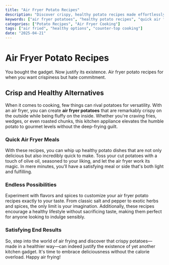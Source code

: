 ```yaml
---
title: "Air Fryer Potato Recipes"
description: "Discover crispy, healthy potato recipes made effortlessly in your air fryer. Perfect for quick meals!"
keywords: ["air fryer potatoes", "healthy potato recipes", "quick air fryer meals"]
categories: ["Potato Recipes", "Air Fryer Cooking"]
tags: ["air fried", "healthy options", "counter-top cooking"]
date: "2025-04-21"
---
```


# Air Fryer Potato Recipes

You bought the gadget. Now justify its existence. Air fryer potato recipes for when you want crispiness but hate commitment.

## Crisp and Healthy Alternatives

When it comes to cooking, few things can rival potatoes for versatility. With an air fryer, you can create **air fryer potatoes** that are remarkably crispy on the outside while being fluffy on the inside. Whether you're craving fries, wedges, or even roasted chunks, this kitchen appliance elevates the humble potato to gourmet levels without the deep-frying guilt.

### Quick Air Fryer Meals

With these recipes, you can whip up healthy potato dishes that are not only delicious but also incredibly quick to make. Toss your cut potatoes with a touch of olive oil, seasoned to your liking, and let the air fryer work its magic. In mere minutes, you’ll have a satisfying meal or side that's both light and fulfilling.

### Endless Possibilities

Experiment with flavors and spices to customize your air fryer potato recipes exactly to your taste. From classic salt and pepper to exotic herbs and spices, the only limit is your imagination. Additionally, these recipes encourage a healthy lifestyle without sacrificing taste, making them perfect for anyone looking to indulge sensibly.

### Satisfying End Results

So, step into the world of air frying and discover that crispy potatoes—made in a healthier way—can indeed justify the existence of yet another kitchen gadget. It's time to embrace deliciousness without the calorie overload. Happy air frying!